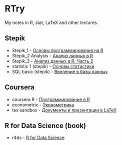 # RTry
My notes in R, stat, LaTeX and other lectures.

## Stepik
* Stepik_1 - [Основы программирования на R](https://stepik.org/course/497)
* Stepik_2 Analysis - [Анализ данных в R](https://stepik.org/course/129)
* Stepik_3 - [Анализ данных в R. Часть 2](https://stepik.org/course/724)
* statistic 1 (stepik) - [Основы статистики](https://stepik.org/course/76)
* SQL basic (stepik) - [Введение в базы данных](https://stepik.org/course/551)

## Coursera
* coursera R - [Программирование в R](https://www.coursera.org/learn/r-programming/home/welcome)
* econometrix - [Эконометрика](https://www.coursera.org/learn/ekonometrika/home/welcome)
* tex sandbox - [Документы и презентации в LaTeX](https://www.coursera.org/learn/latex/home/welcome)

## R for Data Science (book)
* r4ds - [R for Data Science](http://r4ds.had.co.nz/)